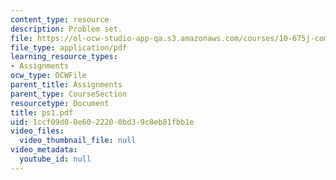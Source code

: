 ```yaml
---
content_type: resource
description: Problem set.
file: https://ol-ocw-studio-app-qa.s3.amazonaws.com/courses/10-675j-computational-quantum-mechanics-of-molecular-and-extended-systems-fall-2004/1ccf09d00e6022200bd39c8eb81fbb1e_ps1.pdf
file_type: application/pdf
learning_resource_types:
- Assignments
ocw_type: OCWFile
parent_title: Assignments
parent_type: CourseSection
resourcetype: Document
title: ps1.pdf
uid: 1ccf09d0-0e60-2220-0bd3-9c8eb81fbb1e
video_files:
  video_thumbnail_file: null
video_metadata:
  youtube_id: null
---
```

